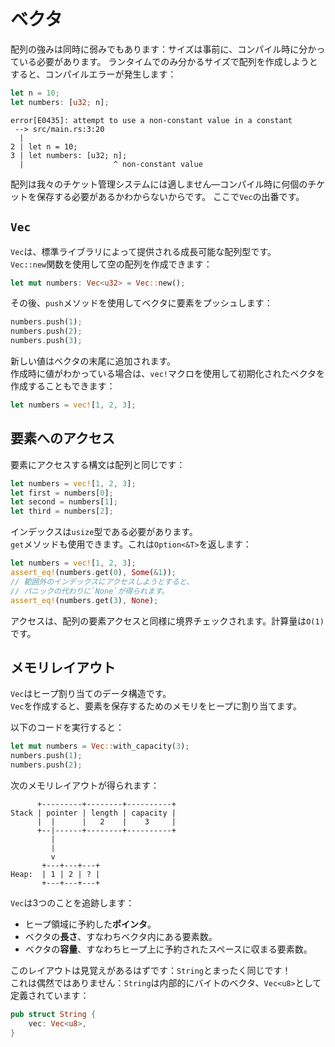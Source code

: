 # ベクタ

配列の強みは同時に弱みでもあります：サイズは事前に、コンパイル時に分かっている必要があります。
ランタイムでのみ分かるサイズで配列を作成しようとすると、コンパイルエラーが発生します：

```rust
let n = 10;
let numbers: [u32; n];
```

```text
error[E0435]: attempt to use a non-constant value in a constant
 --> src/main.rs:3:20
  |
2 | let n = 10;
3 | let numbers: [u32; n];
  |                    ^ non-constant value
```

配列は我々のチケット管理システムには適しません—コンパイル時に何個のチケットを保存する必要があるかわからないからです。
ここで`Vec`の出番です。

## `Vec`

`Vec`は、標準ライブラリによって提供される成長可能な配列型です。\
`Vec::new`関数を使用して空の配列を作成できます：

```rust
let mut numbers: Vec<u32> = Vec::new();
```

その後、`push`メソッドを使用してベクタに要素をプッシュします：

```rust
numbers.push(1);
numbers.push(2);
numbers.push(3);
```

新しい値はベクタの末尾に追加されます。\
作成時に値がわかっている場合は、`vec!`マクロを使用して初期化されたベクタを作成することもできます：

```rust
let numbers = vec![1, 2, 3];
```

## 要素へのアクセス

要素にアクセスする構文は配列と同じです：

```rust
let numbers = vec![1, 2, 3];
let first = numbers[0];
let second = numbers[1];
let third = numbers[2];
```

インデックスは`usize`型である必要があります。\
`get`メソッドも使用できます。これは`Option<&T>`を返します：

```rust
let numbers = vec![1, 2, 3];
assert_eq!(numbers.get(0), Some(&1));
// 範囲外のインデックスにアクセスしようとすると、
// パニックの代わりに`None`が得られます。
assert_eq!(numbers.get(3), None);
```

アクセスは、配列の要素アクセスと同様に境界チェックされます。計算量は`O(1)`です。

## メモリレイアウト

`Vec`はヒープ割り当てのデータ構造です。\
`Vec`を作成すると、要素を保存するためのメモリをヒープに割り当てます。

以下のコードを実行すると：

```rust
let mut numbers = Vec::with_capacity(3);
numbers.push(1);
numbers.push(2);
```

次のメモリレイアウトが得られます：

```text
      +---------+--------+----------+
Stack | pointer | length | capacity | 
      |  |      |   2    |    3     |
      +--|------+--------+----------+
         |
         |
         v
       +---+---+---+
Heap:  | 1 | 2 | ? |
       +---+---+---+
```

`Vec`は3つのことを追跡します：

- ヒープ領域に予約した**ポインタ**。
- ベクタの**長さ**、すなわちベクタ内にある要素数。
- ベクタの**容量**、すなわちヒープ上に予約されたスペースに収まる要素数。

このレイアウトは見覚えがあるはずです：`String`とまったく同じです！\
これは偶然ではありません：`String`は内部的にバイトのベクタ、`Vec<u8>`として定義されています：

```rust
pub struct String {
    vec: Vec<u8>,
}
```